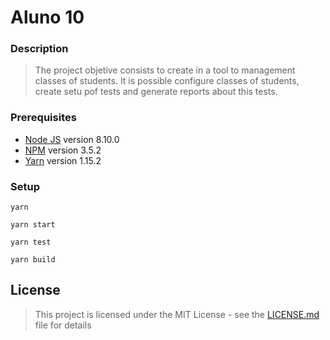 # Aluno 10

### Description

  > The project objetive consists to create in a tool to management classes of students.
  > It is possible configure classes of students, create setu pof tests and generate reports about this tests.

### Prerequisites

  * [Node JS](https://nodejs.org/) version 8.10.0
  * [NPM](https://docs.npmjs.com/) version 3.5.2
  * [Yarn](https://yarnpkg.com/en/) version 1.15.2

### Setup

  ```
  yarn
  ```
  ```
  yarn start
  ```
  ```
  yarn test
  ```
  ```
  yarn build
  ```

## License

 > This project is licensed under the MIT License - see the [LICENSE.md](the-license) file for details
